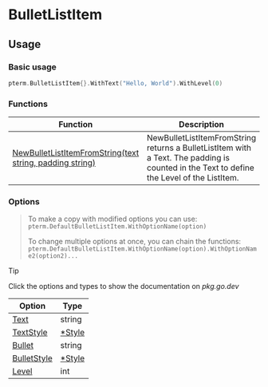 # BulletListItem

<!--
Replace all of the following strings with the current printer.
        bulletlistitem BulletListItem BulletListItemPrinter DefaultBulletListItem
-->

## Usage

### Basic usage

```go
pterm.BulletListItem{}.WithText("Hello, World").WithLevel(0)
```

### Functions

|Function|Description|
|--------|-----------|
|[NewBulletListItemFromString(text string, padding string)](https://pkg.go.dev/github.com/avissian/pterm#TemplatePrinter.NewBulletListItemFromString)|NewBulletListItemFromString returns a BulletListItem with a Text. The padding is counted in the Text to define the Level of the ListItem.|

### Options

> To make a copy with modified options you can use:
> `pterm.DefaultBulletListItem.WithOptionName(option)`
>
> To change multiple options at once, you can chain the functions:
> `pterm.DefaultBulletListItem.WithOptionName(option).WithOptionName2(option2)...`

> [!TIP]
> Click the options and types to show the documentation on _pkg.go.dev_

|Option|Type|
|------|----|
|[Text](https://pkg.go.dev/github.com/avissian/pterm#BulletListItemPrinter.WithText)|string|
|[TextStyle](https://pkg.go.dev/github.com/avissian/pterm#BulletListItemPrinter.WithTextStyle)|[*Style](https://pkg.go.dev/github.com/avissian/pterm#Style)|
|[Bullet](https://pkg.go.dev/github.com/avissian/pterm#BulletListItemPrinter.WithBullet)|string|
|[BulletStyle](https://pkg.go.dev/github.com/avissian/pterm#BulletListItemPrinter.WithBulletStyle)|[*Style](https://pkg.go.dev/github.com/avissian/pterm#Style)|
|[Level](https://pkg.go.dev/github.com/avissian/pterm#BulletListItemPrinter.WithLevel)|int|